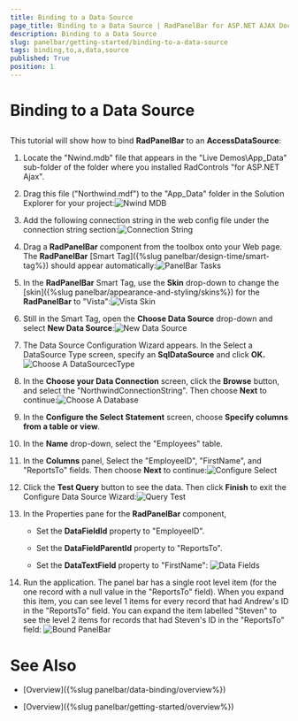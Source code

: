 ```yaml
---
title: Binding to a Data Source
page_title: Binding to a Data Source | RadPanelBar for ASP.NET AJAX Documentation
description: Binding to a Data Source
slug: panelbar/getting-started/binding-to-a-data-source
tags: binding,to,a,data,source
published: True
position: 1
---
```


# Binding to a Data Source



## 

This tutorial will show how to bind **RadPanelBar** to an **AccessDataSource**:

1. Locate the "Nwind.mdb" file that appears in the "Live Demos\App_Data" sub-folder of the folder where you installed RadControls "for ASP.NET Ajax".

2. Drag this file ("Northwind.mdf") to the "App_Data" folder in the Solution Explorer for your project:![Nwind MDB](images/panelbar_nwindmdb.png)

3. Add the following connection string in the web config file under the connection string section:![Connection String](images/panelbar_connection_string.png)

4. Drag a **RadPanelBar** component from the toolbox onto your Web page. The **RadPanelBar** [Smart Tag]({%slug panelbar/design-time/smart-tag%}) should appear automatically:![PanelBar Tasks](images/panelbar_gettingstarted1.png)

5. In the **RadPanelBar** Smart Tag, use the **Skin** drop-down to change the [skin]({%slug panelbar/appearance-and-styling/skins%}) for the **RadPanelBar** to "Vista":![Vista Skin](images/panelbar_skinvista.png)

6. Still in the Smart Tag, open the **Choose Data Source** drop-down and select **New Data Source**:![New Data Source](images/panelbar_newdatasource.png)

7. The Data Source Configuration Wizard appears. In the Select a DataSource Type screen, specify an **SqlDataSource** and click **OK.**![Choose A DataSourcecType](images/panelbar_chooseadatasourcetype.png)

8. In the **Choose your Data Connection** screen, click the **Browse** button, and select the "NorthwindConnectionString". Then choose **Next** to continue:![Choose A Database](images/panelbar_chooseadatabase.png)

9. In the **Configure the Select Statement** screen, choose **Specify columns from a table or view**.

10. In the **Name** drop-down, select the "Employees" table.

11. In the **Columns** panel, Select the "EmployeeID", "FirstName", and "ReportsTo" fields. Then choose **Next** to continue:![Configure Select](images/panelbar_configureselect.png)

12. Click the **Test Query** button to see the data. Then click **Finish** to exit the Configure Data Source Wizard:![Query Test](images/panelbar_testquery.png)

13. In the Properties pane for the **RadPanelBar** component,

	* Set the **DataFieldId** property to "EmployeeID".

	* Set the **DataFieldParentId** property to "ReportsTo".

	* Set the **DataTextField** property to "FirstName":
	![Data Fields](images/panelbar_datafields.png)

14. Run the application. The panel bar has a single root level item (for the one record with a null value in the "ReportsTo" field). When you expand this item, you can see level 1 items for every record that had Andrew's ID in the "ReportsTo" field. You can expand the item labelled "Steven" to see the level 2 items for records that had Steven's ID in the "ReportsTo" field:
![Bound PanelBar](images/panelbar_bound.png)

# See Also

 * [Overview]({%slug panelbar/data-binding/overview%})

 * [Overview]({%slug panelbar/getting-started/overview%})
